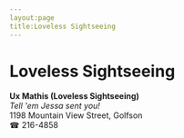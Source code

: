 ```yaml
---
layout:page
title:Loveless Sightseeing
---
```

# Loveless Sightseeing

**Ux Mathis (Loveless Sightseeing)**  
_Tell 'em Jessa sent you!_  
1198 Mountain View Street, Golfson  
☎ 216-4858



